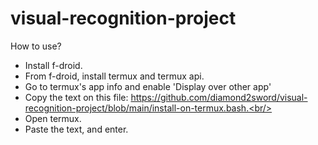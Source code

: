 # visual-recognition-project
How to use?<br/>
* Install f-droid.<br/>
* From f-droid, install termux and termux api.<br/>
* Go to termux's app info and enable 'Display over other app'
* Copy the text on this file: https://github.com/diamond2sword/visual-recognition-project/blob/main/install-on-termux.bash.<br/>
* Open termux.<br/>
* Paste the text, and enter.<br/>
